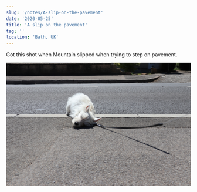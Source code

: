 ```yaml
---
slug: '/notes/A-slip-on-the-pavement'
date: '2020-05-25'
title: 'A slip on the pavement'
tag: ''
location: 'Bath, UK'
---
```


Got this shot when Mountain slipped when trying to step on pavement.

![Westie](./figure1.jpeg)

